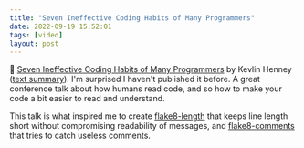```yaml
---
title: "Seven Ineffective Coding Habits of Many Programmers"
date: 2022-09-19 15:52:01
tags: [video]
layout: post
---
```


🎥 [Seven Ineffective Coding Habits of Many Programmers](https://www.youtube.com/watch?v=ZsHMHukIlJY) by Kevlin Henney ([text summary](https://notes.webutvikling.org/7-ineffective-coding-habits/)). I'm surprised I haven't published it before. A great conference talk about how humans read code, and so how to make your code a bit easier to read and understand.

This talk is what inspired me to create [flake8-length](https://github.com/orsinium-labs/flake8-length) that keeps line length short without compromising readability of messages, and [flake8-comments](https://github.com/orsinium-labs/flake8-comments) that tries to catch useless comments.
